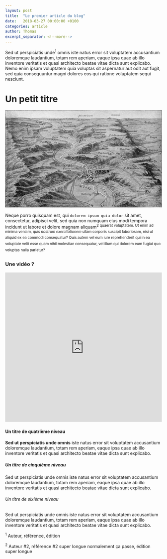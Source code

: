 ```yaml
---
layout: post
title:  "Le premier article du blog"
date:   2018-03-27 00:00:00 +0100
categories: article
author: Thomas
excerpt_separator: <!--more-->
---
```

Sed ut perspiciatis unde<sup>1</sup> omnis iste natus error sit voluptatem accusantium doloremque laudantium, totam rem aperiam, eaque ipsa quae ab illo inventore veritatis et quasi architecto beatae vitae dicta sunt explicabo.<!--more--> Nemo enim ipsam voluptatem quia voluptas sit aspernatur aut odit aut fugit, sed quia consequuntur magni dolores eos qui ratione voluptatem sequi nesciunt.

# Un petit titre
![Titre de l'image ― optionnel](https://github.com/patjennings/exercices-isometriques/blob/gh-pages/images/vue-1916_sv-verdun.png.png?raw=true)

Neque porro quisquam est, qui `dolorem ipsum quia dolor` sit amet, consectetur, adipisci velit, sed quia non numquam eius modi tempora incidunt ut labore et dolore magnam aliquam<sup>2</suo> quaerat voluptatem. Ut enim ad minima veniam, _quis nostrum exercitationem_ ullam corporis suscipit laboriosam, nisi ut aliquid ex ea commodi consequatur? Quis autem vel eum iure reprehenderit qui in ea voluptate velit esse quam nihil molestiae consequatur, vel illum qui dolorem eum fugiat quo voluptas nulla pariatur?

### Une vidéo ?

<iframe width="100%" height="480" src="https://www.youtube.com/embed/x537Cqg5nEI" frameborder="0" allow="autoplay; encrypted-media" allowfullscreen></iframe>

#### Un titre de quatrième niveau
**Sed ut perspiciatis unde omnis** iste natus error sit voluptatem accusantium doloremque laudantium, totam rem aperiam, eaque ipsa quae ab illo inventore veritatis et quasi architecto beatae vitae dicta sunt explicabo.

##### Un titre de cinquième niveau
Sed ut perspiciatis unde omnis iste natus error sit voluptatem accusantium doloremque laudantium, totam rem aperiam, eaque ipsa quae ab illo inventore veritatis et quasi architecto beatae vitae dicta sunt explicabo.

###### Un titre de sixième niveau
Sed ut perspiciatis unde omnis iste natus error sit voluptatem accusantium doloremque laudantium, totam rem aperiam, eaque ipsa quae ab illo inventore veritatis et quasi architecto beatae vitae dicta sunt explicabo.


<p class="footnote"><sup>1</sup> Auteur, référence, édition</p>
<p class="footnote"><sup>2</sup> Auteur #2, référence #2 super longue normalement ça passe, édition super longue</p>
